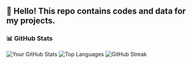 ## 👋 Hello! This repo contains codes and data for my projects.


### 📊 GitHub Stats
![Your GitHub Stats](https://github-readme-stats.vercel.app/api?username=kruzee07&show_icons=true&theme=tokyonight)
![Top Languages](https://github-readme-stats.vercel.app/api/top-langs/?username=kruzee07&langs_count=10&theme=radical)
![GitHub Streak](https://github-readme-streak-stats.herokuapp.com/?user=kruzee07&theme=gruvbox)

